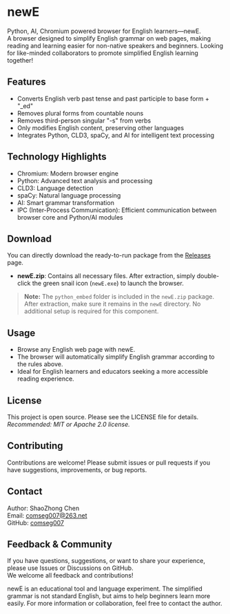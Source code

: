 # newE

Python, AI, Chromium powered browser for English learners—newE.  
A browser designed to simplify English grammar on web pages, making reading and learning easier for non-native speakers and beginners. Looking for like-minded collaborators to promote simplified English learning together!

## Features
- Converts English verb past tense and past participle to base form + "_ed"
- Removes plural forms from countable nouns
- Removes third-person singular "-s" from verbs
- Only modifies English content, preserving other languages
- Integrates Python, CLD3, spaCy, and AI for intelligent text processing

## Technology Highlights
- Chromium: Modern browser engine
- Python: Advanced text analysis and processing
- CLD3: Language detection
- spaCy: Natural language processing
- AI: Smart grammar transformation
- IPC (Inter-Process Communication): Efficient communication between browser core and Python/AI modules

## Download
You can directly download the ready-to-run package from the [Releases](https://github.com/comseg007/newE/releases) page.

- **newE.zip**: Contains all necessary files. After extraction, simply double-click the green snail icon (`newE.exe`) to launch the browser.

> **Note:** The `python_embed` folder is included in the `newE.zip` package. After extraction, make sure it remains in the `newE` directory. No additional setup is required for this component.

## Usage
- Browse any English web page with newE.
- The browser will automatically simplify English grammar according to the rules above.
- Ideal for English learners and educators seeking a more accessible reading experience.

## License
This project is open source. Please see the LICENSE file for details.  
*Recommended: MIT or Apache 2.0 license.*

## Contributing
Contributions are welcome! Please submit issues or pull requests if you have suggestions, improvements, or bug reports.

## Contact
Author: ShaoZhong Chen  
Email: comseg007@263.net  
GitHub: [comseg007](https://github.com/comseg007)

## Feedback & Community
If you have questions, suggestions, or want to share your experience, please use Issues or Discussions on GitHub.  
We welcome all feedback and contributions!

newE is an educational tool and language experiment. The simplified grammar is not standard English, but aims to help beginners learn more easily. For more information or collaboration, feel free to contact the author.
